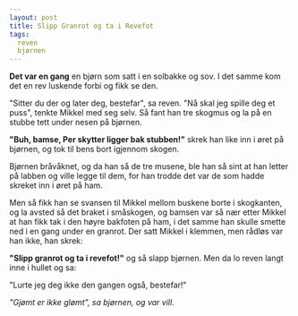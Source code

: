 ```yaml
---
layout: post
title: Slipp Granrot og ta i Revefot
tags:
  reven
  bjørnen
---
```



**Det var en gang** en bjørn som satt i en solbakke og sov. I det samme kom
det en rev luskende forbi og fikk se den.

"Sitter du der og later deg, bestefar", sa reven. "Nå skal jeg spille
deg et puss", tenkte Mikkel med seg selv. Så fant han tre skogmus og la
på en stubbe tett under nesen på bjørnen.

**"Buh, bamse, Per skytter ligger bak stubben!"** skrek han like inn i øret
på bjørnen, og tok til bens bort igjennom skogen.

Bjørnen bråvåknet, og da han så de tre musene, ble han så sint at han
letter på labben og ville legge til dem, for han trodde det var de som
hadde skreket inn i øret på ham.

Men så fikk han se svansen til Mikkel mellom buskene borte i skogkanten,
og la avsted så det braket i småskogen, og bamsen var så nær etter
Mikkel at han fikk tak i den høyre bakfoten på ham, i det samme han
skulle smette ned i en gang under en granrot. Der satt Mikkel i klemmen,
men rådløs var han ikke, han skrek:

**"Slipp granrot og ta i revefot!"** og så slapp bjørnen. Men da lo reven
langt inne i hullet og sa:

"Lurte jeg deg ikke den gangen også, bestefar!"

*"Gjømt er ikke glømt", sa bjørnen, og var vill.*
